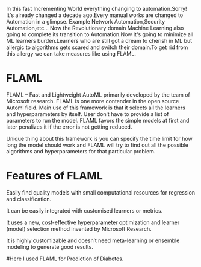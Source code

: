 
In this fast Incrementing World everything changing to automation.Sorry! It's already changed a decade ago.Every manual works are changed to Automation in a glimpse. Example Network Automation,Security Automation,etc... Now the Revolutionary domain Machine Learning also  going to complete its transition to Automation.Now it's going to minimize all ML learners burden.Learners who are still got a dream to cherish in ML but allergic to algorithms gets scared  and switch their domain.To get rid from this allergy we can take measures like using FLAML.
       
    
# FLAML
FLAML – Fast and Lightweight AutoML primarily developed by the team of Microsoft research. FLAML is one more contender in the open source Automl field.  Main use of this framework is that it selects all the learners and hyperparameters by itself. User don’t have to provide a list of parameters to run the model. FLAML favors the simple models at first and later penalizes it if the error is not getting reduced.
       
Unique thing about this framework is you can specify the time limit for how long the model should work and FLAML will try to find out all the possible algorithms and hyperparameters for that particular problem.
       
# Features of FLAML
   
Easily find quality models with small computational resources for regression and classification.

It can be easily integrated with customised learners or metrics.

It uses a new, cost-effective hyperparameter optimization and learner (model) selection method invented by Microsoft Research.

It is highly customizable and doesn’t need meta-learning or ensemble modeling to generate good results.


#Here I used FLAML for Prediction of Diabetes.
       
